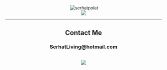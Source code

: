 <div align="center">&nbsp;<img align="center" src="https://github-readme-stats.vercel.app/api?username=serhatpolat&show_icons=true&locale=en&hide=prs,issues,contribs&include_all_commits=true&theme=highcontrast&hide_border=true" alt="serhatpolat" /></div>
<div align="center"><img align="center" src="https://github-readme-stats.vercel.app/api/top-langs/?username=SerhatPolat&layout=compact&theme=highcontrast&hide_border=true" /></div>
<hr>
<h2 align="center">Contact Me</h2>
<h3 align="center">SerhatLiving@hotmail.com</h3>
<br>
<div align="center"><a href="https://www.linkedin.com/in/serhat-polat-9655a61bb"><img src="https://img.shields.io/badge/linkedin-%230077B5.svg?&style=for-the-badge&logo=linkedin&logoColor=white"></a></div>
